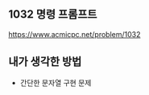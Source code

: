 ## 1032 명령 프롬프트

<https://www.acmicpc.net/problem/1032>

## 내가 생각한 방법

<!-- ![이미지](./img.png) -->

- 간단한 문자열 구현 문제
